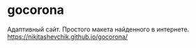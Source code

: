 # gocorona

Адаптивный сайт. Простого макета найденного в интернете. https://nikitashevchik.github.io/gocorona/
